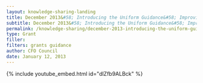 ```yaml
---
layout: knowledge-sharing-landing
title: December 2013&#58; Introducing the Uniform Guidance&#58; Improving Outtcomes by Reducing Red Tape for Financial Assistance
subtitle: December 2013&#58; Introducing the Uniform Guidance&#58; Improving Outcomes by Reducing Red Tape for Financial Assistance
permalink: /knowledge-sharing/december-2013-introducing-the-uniform-guidance-improving-outcomes-by-reducing-red-tape-for-financial-assistance/
type: Grant
filler:  
filters: grants guidance
author: CFO Council 
date: January 12, 2013
---
```


{% include youtube_embed.html id="dlZfb9ALBck" %}  
